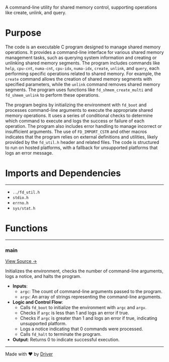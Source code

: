 <!--------------------------------------------------------------------------------->
<!-- IMPORTANT: This file is auto-generated by Driver (https://driver.ai). -------->
<!-- Manual edits may be overwritten on future commits. --------------------------->
<!--------------------------------------------------------------------------------->

A command-line utility for shared memory control, supporting operations like create, unlink, and query.

# Purpose
The code is an executable C program designed to manage shared memory operations. It provides a command-line interface for various shared memory management tasks, such as querying system information and creating or unlinking shared memory segments. The program includes commands like `help`, `cpu-cnt`, `numa-cnt`, `cpu-idx`, `numa-idx`, `create`, `unlink`, and `query`, each performing specific operations related to shared memory. For example, the `create` command allows the creation of shared memory segments with specified parameters, while the `unlink` command removes shared memory segments. The program uses functions like `fd_shmem_create_multi` and `fd_shmem_unlink` to perform these operations.

The program begins by initializing the environment with `fd_boot` and processes command-line arguments to execute the appropriate shared memory operations. It uses a series of conditional checks to determine which command to execute and logs the success or failure of each operation. The program also includes error handling to manage incorrect or insufficient arguments. The use of `FD_IMPORT_CSTR` and other macros indicates that the program relies on external definitions and utilities, likely provided by the `fd_util.h` header and related files. The code is structured to run on hosted platforms, with a fallback for unsupported platforms that logs an error message.
# Imports and Dependencies

---
- `../fd_util.h`
- `stdio.h`
- `errno.h`
- `sys/stat.h`


# Functions

---
### main<!-- {{#callable:main}} -->
[View Source →](<../../../../../src/util/shmem/fd_shmem_ctl.c#L162>)

Initializes the environment, checks the number of command-line arguments, logs a notice, and halts the program.
- **Inputs**:
    - `argc`: The count of command-line arguments passed to the program.
    - `argv`: An array of strings representing the command-line arguments.
- **Logic and Control Flow**:
    - Calls `fd_boot` to initialize the environment with `argc` and `argv`.
    - Checks if `argc` is less than 1 and logs an error if true.
    - Checks if `argc` is greater than 1 and logs an error if true, indicating unsupported platform.
    - Logs a notice indicating that 0 commands were processed.
    - Calls `fd_halt` to terminate the program.
- **Output**: Returns 0 to indicate successful execution.



---
Made with ❤️ by [Driver](https://www.driver.ai/)